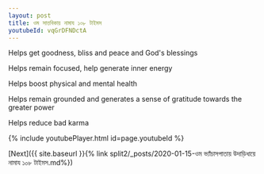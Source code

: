 ```yaml
---
layout: post
title: ওম সাত্তবিকায় নামায ১০৮ টাইমস
youtubeId: vqGrDFNDctA
---
```

 
 
Helps get goodness, bliss and peace and God's blessings
 
Helps remain focused, help generate inner energy 
 
Helps boost physical and mental health 
 
Helps remain grounded and generates a sense of gratitude towards the greater power 
 
Helps reduce bad karma
 
 
 
 


{% include youtubePlayer.html id=page.youtubeId %}
 
[Next]({{ site.baseurl }}{% link  split2/_posts/2020-01-15-ওম ভ্যাঁচাসপাতায় উদাড়িধায়ে নামায ১০৮ টাইমস.md%})
 
